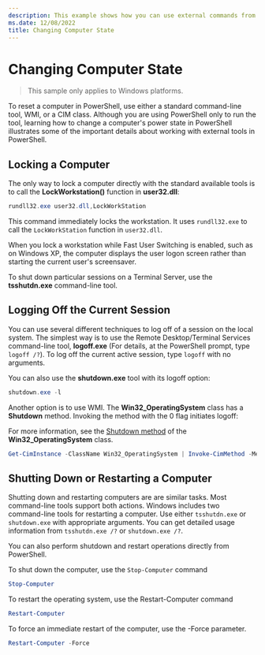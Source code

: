 ```yaml
---
description: This example shows how you can use external commands from PowerShell to manage the configuration of a computer.
ms.date: 12/08/2022
title: Changing Computer State
---
```

# Changing Computer State

> This sample only applies to Windows platforms.

To reset a computer in PowerShell, use either a standard command-line tool, WMI, or a CIM class.
Although you are using PowerShell only to run the tool, learning how to change a computer's power
state in PowerShell illustrates some of the important details about working with external tools in
PowerShell.

## Locking a Computer

The only way to lock a computer directly with the standard available tools is to call the
**LockWorkstation()** function in **user32.dll**:

```powershell
rundll32.exe user32.dll,LockWorkStation
```

This command immediately locks the workstation. It uses `rundll32.exe` to call the
`LockWorkStation` function in `user32.dll`.

When you lock a workstation while Fast User Switching is enabled, such as on Windows XP, the
computer displays the user logon screen rather than starting the current user's screensaver.

To shut down particular sessions on a Terminal Server, use the **tsshutdn.exe** command-line tool.

## Logging Off the Current Session

You can use several different techniques to log off of a session on the local system. The simplest
way is to use the Remote Desktop/Terminal Services command-line tool, **logoff.exe** (For details,
at the PowerShell prompt, type `logoff /?`). To log off the current active session, type `logoff`
with no arguments.

You can also use the **shutdown.exe** tool with its logoff option:

```powershell
shutdown.exe -l
```

Another option is to use WMI. The **Win32_OperatingSystem** class has a **Shutdown** method.
Invoking the method with the 0 flag initiates logoff:

For more information, see the [Shutdown method][01] of the **Win32_OperatingSystem** class.

```powershell
Get-CimInstance -ClassName Win32_OperatingSystem | Invoke-CimMethod -MethodName Shutdown
```

## Shutting Down or Restarting a Computer

Shutting down and restarting computers are are similar tasks. Most command-line tools support both
actions. Windows includes two command-line tools for restarting a computer. Use either
`tsshutdn.exe` or `shutdown.exe` with appropriate arguments. You can get detailed usage information
from `tsshutdn.exe /?` or `shutdown.exe /?`.

You can also perform shutdown and restart operations directly from PowerShell.

To shut down the computer, use the `Stop-Computer` command

```powershell
Stop-Computer
```

To restart the operating system, use the Restart-Computer command

```powershell
Restart-Computer
```

To force an immediate restart of the computer, use the -Force parameter.

```powershell
Restart-Computer -Force
```

<!-- link references -->
[01]: /windows/win32/cimwin32prov/shutdown-method-in-class-win32-operatingsystem
